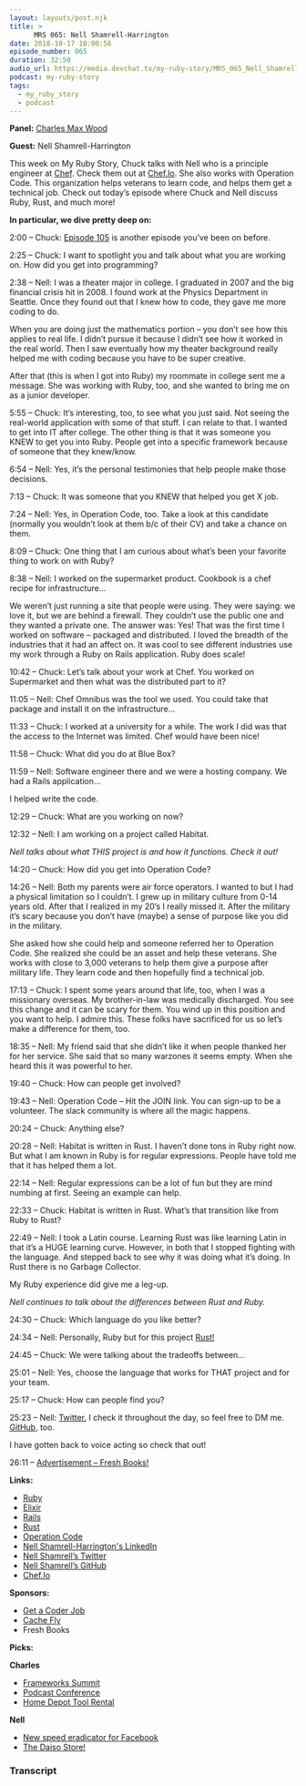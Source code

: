 ```yaml
---
layout: layouts/post.njk
title: >
      MRS 065: Nell Shamrell-Harrington
date: 2018-10-17 10:00:58
episode_number: 065
duration: 32:50
audio_url: https://media.devchat.tv/my-ruby-story/MRS_065_Nell_Shamrell-Harrington.mp3
podcast: my-ruby-story
tags: 
  - my_ruby_story
  - podcast
---
```


 **Panel:** [Charles Max Wood](https://twitter.com/cmaxw?ref_src=twsrc%255Egoogle%257Ctwcamp%255Eserp%257Ctwgr%255Eauthor)

**Guest:** Nell Shamrell-Harrington

This week on My Ruby Story, Chuck talks with Nell who is a principle engineer at [Chef](https://www.chef.io). Check them out at [Chef.Io](https://www.chef.io). She also works with Operation Code. This organization helps veterans to learn code, and helps them get a technical job. Check out today’s episode where Chuck and Nell discuss Ruby, Rust, and much more!

**In particular, we dive pretty deep on:**

2:00 – Chuck: [Episode 105](https://devchat.tv/ruby-rogues/105-rr-regular-expressions-with-nell-shamrell/) is another episode you’ve been on before.

2:25 – Chuck: I want to spotlight you and talk about what you are working on. How did you get into programming?

2:38 – Nell: I was a theater major in college. I graduated in 2007 and the big financial crisis hit in 2008. I found work at the Physics Department in Seattle. Once they found out that I knew how to code, they gave me more coding to do.

When you are doing just the mathematics portion – you don’t see how this applies to real life. I didn’t pursue it because I didn’t see how it worked in the real world. Then I saw eventually how my theater background really helped me with coding because you have to be super creative.

After that (this is when I got into Ruby) my roommate in college sent me a message. She was working with Ruby, too, and she wanted to bring me on as a junior developer.

5:55 – Chuck: It’s interesting, too, to see what you just said. Not seeing the real-world application with some of that stuff. I can relate to that. I wanted to get into IT after college. The other thing is that it was someone you KNEW to get you into Ruby. People get into a specific framework because of someone that they knew/know.

6:54 – Nell: Yes, it’s the personal testimonies that help people make those decisions.

7:13 – Chuck: It was someone that you KNEW that helped you get X job.

7:24 – Nell: Yes, in Operation Code, too. Take a look at this candidate (normally you wouldn’t look at them b/c of their CV) and take a chance on them.

8:09 – Chuck: One thing that I am curious about what’s been your favorite thing to work on with Ruby?

8:38 – Nell: I worked on the supermarket product. Cookbook is a chef recipe for infrastructure...

We weren’t just running a site that people were using. They were saying: we love it, but we are behind a firewall. They couldn’t use the public one and they wanted a private one. The answer was: Yes! That was the first time I worked on software – packaged and distributed. I loved the breadth of the industries that it had an affect on. It was cool to see different industries use my work through a Ruby on Rails application. Ruby does scale!

10:42 – Chuck: Let’s talk about your work at Chef. You worked on Supermarket and then what was the distributed part to it?

11:05 – Nell: Chef Omnibus was the tool we used. You could take that package and install it on the infrastructure...

11:33 – Chuck: I worked at a university for a while. The work I did was that the access to the Internet was limited. Chef would have been nice!

11:58 – Chuck: What did you do at Blue Box?

11:59 – Nell: Software engineer there and we were a hosting company. We had a Rails application...

I helped write the code.

12:29 – Chuck: What are you working on now?

12:32 – Nell: I am working on a project called Habitat.

_Nell talks about what THIS project is and how it functions. Check it out!_

14:20 – Chuck: How did you get into Operation Code?

14:26 – Nell: Both my parents were air force operators. I wanted to but I had a physical limitation so I couldn’t. I grew up in military culture from 0-14 years old. After that I realized in my 20’s I really missed it. After the military it’s scary because you don’t have (maybe) a sense of purpose like you did in the military.

She asked how she could help and someone referred her to Operation Code. She realized she could be an asset and help these veterans. She works with close to 3,000 veterans to help them give a purpose after military life. They learn code and then hopefully find a technical job.

17:13 – Chuck: I spent some years around that life, too, when I was a missionary overseas. My brother-in-law was medically discharged. You see this change and it can be scary for them. You wind up in this position and you want to help. I admire this. These folks have sacrificed for us so let’s make a difference for them, too.

18:35 – Nell: My friend said that she didn’t like it when people thanked her for her service. She said that so many warzones it seems empty. When she heard this it was powerful to her.

19:40 – Chuck: How can people get involved?

19:43 – Nell: Operation Code – Hit the JOIN link. You can sign-up to be a volunteer. The slack community is where all the magic happens.&nbsp;

20:24 – Chuck: Anything else?

20:28 – Nell: Habitat is written in Rust. I haven’t done tons in Ruby right now. But what I am known in Ruby is for regular expressions. People have told me that it has helped them a lot.

22:14 – Nell: Regular expressions can be a lot of fun but they are mind numbing at first. Seeing an example can help.

22:33 – Chuck: Habitat is written in Rust. What’s that transition like from Ruby to Rust?

22:49 – Nell: I took a Latin course. Learning Rust was like learning Latin in that it’s a HUGE learning curve. However, in both that I stopped fighting with the language. And stepped back to see why it was doing what it’s doing. In Rust there is no Garbage Collector.

My Ruby experience did give me a leg-up.

_Nell continues to talk about the differences between Rust and Ruby._

24:30 – Chuck: Which language do you like better?

24:34 – Nell: Personally, Ruby but for this project [Rust!](https://www.rust-lang.org/en-US/)

24:45 – Chuck: We were talking about the tradeoffs between...

25:01 – Nell: Yes, choose the language that works for THAT project and for your team.

25:17 – Chuck: How can people find you?

25:23 – Nell: [Twitter.](https://twitter.com/nellshamrell) I check it throughout the day, so feel free to DM me. [GitHub](https://github.com/nellshamrell), too.

I have gotten back to voice acting so check that out!

26:11 – [Advertisement – Fresh Books!](https://www.freshbooks.com/?ref=ppc-na-fb&camp=US%2528SEM%2529Branded%257CEXM&ag=freshbooks+%252Bx&kw=freshbooks&campaignid=717543354&adgroupid=51893696397&kwid=kwd-298507762065&dv=c&ntwk=g&crid=285105591548&source=GOOGLE&gclid=EAIaIQobChMI8viYt8GL3gIVj4dpCh1UVgrBEAAYASAAEgK1afD_BwE&gclsrc=aw.ds&dclid=CL34x7jBi94CFVO6TwodjvwGtA)

**Links:**

- [Ruby](https://www.ruby-lang.org/en/)
- [Elixir](https://elixir-lang.org)
- [Rails](https://github.com/rails/rails)
- [Rust](https://www.rust-lang.org/en-US/)
- [Operation Code](https://operationcode.org)
- [Nell Shamrell-Harrington's LinkedIn](https://www.linkedin.com/in/nellshamrell)
- [Nell Shamrell’s Twitter](https://twitter.com/nellshamrell)
- [Nell Shamrell’s GitHub](https://github.com/nellshamrell)
- [Chef.Io](https://www.chef.io)

**Sponsors:**

- [Get a Coder Job](http://getacoderjob.com/)
- [Cache Fly](https://www.cachefly.com)
- Fresh Books

**Picks:**

**Charles**

- [Frameworks Summit](https://www.frameworksummit.com)
- [Podcast Conference](https://podcastmovement.com)
- [Home Depot Tool Rental](https://www.homedepot.com/c/tool_and_truck_rental)&nbsp;

**Nell**

- [New speed eradicator for Facebook](https://chrome.google.com/webstore/detail/news-feed-eradicator-for/fjcldmjmjhkklehbacihaiopjklihlgg?hl=fil)
- [The Daiso Store!](http://www.daisojapan.com)


### Transcript



